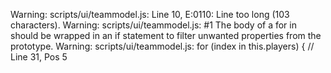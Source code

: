 Warning: scripts/ui/teammodel.js: Line 10, E:0110: Line too long (103 characters).
Warning: scripts/ui/teammodel.js:  #1 The body of a for in should be wrapped in an if statement to filter unwanted properties from the prototype.
Warning: scripts/ui/teammodel.js:     for (index in this.players) { // Line 31, Pos 5
